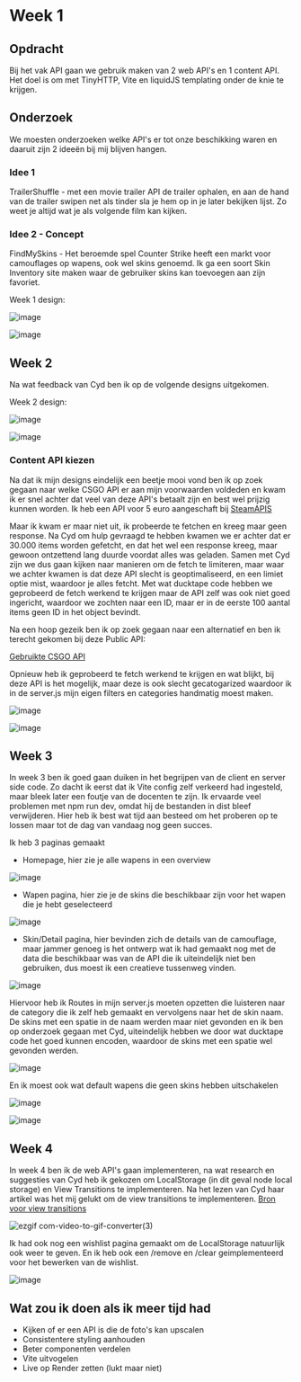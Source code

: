 # Week 1

## Opdracht
Bij het vak API gaan we gebruik maken van 2 web API's en 1 content API. Het doel is om met TinyHTTP, Vite en liquidJS templating onder de knie te krijgen.

## Onderzoek
We moesten onderzoeken welke API's er tot onze beschikking waren en daaruit zijn 2 ideeën bij mij blijven hangen.

### Idee 1
TrailerShuffle - met een movie trailer API de trailer ophalen, en aan de hand van de trailer swipen net als tinder sla je hem op in je later bekijken lijst. Zo weet je altijd wat je als volgende film kan kijken.

### Idee 2 - Concept

FindMySkins - Het beroemde spel Counter Strike heeft een markt voor camouflages op wapens, ook wel skins genoemd. Ik ga een soort Skin Inventory site maken waar de gebruiker skins kan toevoegen aan zijn favoriet.

Week 1 design:

![image](https://github.com/user-attachments/assets/dc185a80-3beb-48b5-b260-62c07255efba)

![image](https://github.com/user-attachments/assets/f5c56b8c-56be-405f-81eb-d4af8d46a0d3)

## Week 2

Na wat feedback van Cyd ben ik op de volgende designs uitgekomen.

Week 2 design:

![image](https://github.com/user-attachments/assets/37a5e61e-7427-4515-9658-94bb25404d34)

![image](https://github.com/user-attachments/assets/ed262f5b-7c25-41cf-ba87-ef78ef10890f)

### Content API kiezen

Na dat ik mijn designs eindelijk een beetje mooi vond ben ik op zoek gegaan naar welke CSGO API er aan mijn voorwaarden voldeden en kwam ik er snel achter dat veel van deze API's betaalt zijn en best wel prijzig kunnen worden.
Ik heb een API voor 5 euro aangeschaft bij [SteamAPIS](https://steamapis.com/)

Maar ik kwam er maar niet uit, ik probeerde te fetchen en kreeg maar geen response. Na Cyd om hulp gevraagd te hebben kwamen we er achter dat er 30.000 items worden gefetcht, en dat het wel een response kreeg, maar gewoon ontzettend lang duurde voordat alles was geladen. Samen met Cyd zijn we dus gaan kijken naar manieren om de fetch te limiteren, maar waar we achter kwamen is dat deze API slecht is geoptimaliseerd, en een limiet optie mist, waardoor je alles fetcht. Met wat ducktape code hebben we geprobeerd de fetch werkend te krijgen maar de API zelf was ook niet goed ingericht, waardoor we zochten naar een ID, maar er in de eerste 100 aantal items geen ID in het object bevindt.

Na een hoop gezeik ben ik op zoek gegaan naar een alternatief en ben ik terecht gekomen bij deze Public API:

[Gebruikte CSGO API](https://bymykel.com/CSGO-API/)

Opnieuw heb ik geprobeerd te fetch werkend te krijgen en wat blijkt, bij deze API is het mogelijk, maar deze is ook slecht gecatogarized waardoor ik in de server.js mijn eigen filters en categories handmatig moest maken.

![image](https://github.com/user-attachments/assets/e25b7a02-36ce-4fbc-96d8-5a3ea580ce23)

![image](https://github.com/user-attachments/assets/52c4024c-e989-4734-92f3-0e840d90271d)

## Week 3

In week 3 ben ik goed gaan duiken in het begrijpen van de client en server side code. Zo dacht ik eerst dat ik Vite config zelf verkeerd had ingesteld, maar bleek later een foutje van de docenten te zijn.
Ik ervaarde veel problemen met npm run dev, omdat hij de bestanden in dist bleef verwijderen. Hier heb ik best wat tijd aan besteed om het proberen op te lossen maar tot de dag van vandaag nog geen succes.

Ik heb 3 paginas gemaakt
- Homepage, hier zie je alle wapens in een overview

![image](https://github.com/user-attachments/assets/7e2417de-f094-4ab7-bedc-444c07eaac3a)

- Wapen pagina, hier zie je de skins die beschikbaar zijn voor het wapen die je hebt geselecteerd

![image](https://github.com/user-attachments/assets/dcf383f8-7c73-4d88-bea2-cd36d0ebfd1a)

- Skin/Detail pagina, hier bevinden zich de details van de camouflage, maar jammer genoeg is het ontwerp wat ik had gemaakt nog met de data die beschikbaar was van de API die ik uiteindelijk niet ben gebruiken, dus moest ik een creatieve tussenweg vinden.

![image](https://github.com/user-attachments/assets/11e6448a-b64b-4916-8230-f718c64b30c6)

Hiervoor heb ik Routes in mijn server.js moeten opzetten die luisteren naar de category die ik zelf heb gemaakt en vervolgens naar het de skin naam.
De skins met een spatie in de naam werden maar niet gevonden en ik ben op onderzoek gegaan met Cyd, uiteindelijk hebben we door wat ducktape code het goed kunnen encoden, waardoor de skins met een spatie wel gevonden werden.

![image](https://github.com/user-attachments/assets/71b947b4-16e1-4c05-94f1-261faa95d3c9)

En ik moest ook wat default wapens die geen skins hebben uitschakelen

![image](https://github.com/user-attachments/assets/5e5d9dce-7082-485d-996b-202ef44889c5)

![image](https://github.com/user-attachments/assets/113955a2-a555-49e0-b7d6-af3f27d871cc)


## Week 4

In week 4 ben ik de web API's gaan implementeren, na wat research en suggesties van Cyd heb ik gekozen om LocalStorage (in dit geval node local storage) en View Transitions te implementeren.
Na het lezen van Cyd haar artikel was het mij gelukt om de view transitions te implementeren.
[Bron voor view transitions](https://cydstumpel.nl/a-practical-guide-to-the-css-view-transition-api/)

![ezgif com-video-to-gif-converter(3)](https://github.com/user-attachments/assets/d2556d26-5f4c-483b-a274-55bdf82a0a0d)

Ik had ook nog een wishlist pagina gemaakt om de LocalStorage natuurlijk ook weer te geven.
En ik heb ook een /remove en /clear geimplementeerd voor het bewerken van de wishlist.

![image](https://github.com/user-attachments/assets/7ac11685-d8d9-41b1-adb7-145fc00160c3)

## Wat zou ik doen als ik meer tijd had
- Kijken of er een API is die de foto's kan upscalen
- Consistentere styling aanhouden
- Beter componenten verdelen
- Vite uitvogelen
- Live op Render zetten (lukt maar niet)



